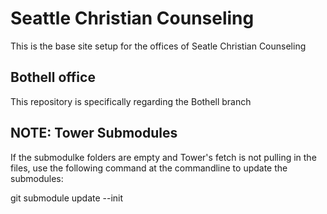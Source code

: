 # Seattle Christian Counseling

This is the base site setup for the offices of Seatle Christian Counseling

## Bothell office

This repository is specifically regarding the Bothell branch

## NOTE: Tower Submodules

If the submodulke folders are empty and Tower's fetch is not pulling in the files,
use the following command at the commandline to update the submodules:

git submodule update --init
